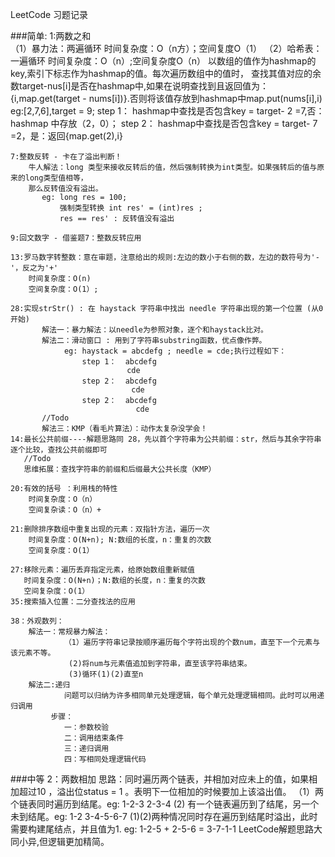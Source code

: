LeetCode 习题记录

###简单:
    1:两数之和           
      （1）暴力法：两遍循环 时间复杂度：O（n方）；空间复度O（1）
      （2）哈希表：一遍循环 时间复杂度：O（n）;空间复杂度O（n）
           以数组的值作为hashmap的key,索引下标志作为hashmap的值。每次遍历数组中的值时，
           查找其值对应的余数target-nus[i]是否在hashmap中,如果在说明查找到且返回值为：
           {i,map.get(target - nums[i])}.否则将该值存放到hashmap中map.put(nums[i],i)
                eg:[2,7,6],target = 9;
                   step 1： hashmap中查找是否包含key = target- 2 =7,否：hashmap 中存放（2，0）；
                   step 2： hashmap中查找是否包含key = target- 7 =2，是：返回{map.get(2),i}
    
    7:整数反转 - 卡在了溢出判断！
        牛人解法：long 类型来接收反转后的值，然后强制转换为int类型。如果强转后的值与原来的long类型值相等，
        那么反转值没有溢出。
           eg: long res = 100;
               强制类型转换 int res' = (int)res ;
               res == res' : 反转值没有溢出
               
    9:回文数字 - 借鉴题7：整数反转应用
    
    13:罗马数字转整数：意在审题，注意给出的规则:左边的数小于右侧的数，左边的数符号为'-'，反之为'+'
        时间复杂度：O(n)
        空间复杂度：O(1）;
        
    28:实现strStr() : 在 haystack 字符串中找出 needle 字符串出现的第一个位置 (从0开始)
           解法一：暴力解法：以needle为参照对象，逐个和haystack比对。
           解法二：滑动窗口 : 用到了字符串substring函数，优点像作弊。
                eg: haystack = abcdefg ; needle = cde;执行过程如下：
                    step 1：  abcdefg
                              cde
                    step 2：  abcdefg
                               cde
                    step 2：  abcdefg
                                cde
           //Todo
           解法三：KMP（看毛片算法）：动作太复杂没学会！
    14:最长公共前缀----解题思路同 28，先以首个字符串为公共前缀：str，然后与其余字符串逐个比较，查找公共前缀即可
       //Todo
       思维拓展：查找字符串的前缀和后缀最大公共长度（KMP）
       
    20:有效的括号 ：利用栈的特性
        时间复杂度：O（n）
        空间复杂读：O（n）+
    
    21:删除排序数组中重复出现的元素：双指针方法，遍历一次
        时间复杂度：O(N+n); N:数组的长度，n：重复的次数
        空间复杂度：O(1）
    
    27:移除元素：遍历丢弃指定元素，给原始数组重新赋值
       时间复杂度：O(N+n)；N:数组的长度，n：重复的次数
       空间复杂度：O(1）
    35:搜索插入位置：二分查找法的应用
    
    38：外观数列：
        解法一：常规暴力解法：
                （1）遍历字符串记录按顺序遍历每个字符出现的个数num，直至下一个元素与该元素不等。
                 (2)将num与元素值追加到字符串，直至该字符串结束。
                 (3)循环(1)(2)直至n
        解法二:递归
                问题可以归纳为许多相同单元处理逻辑，每个单元处理逻辑相同。此时可以用递归调用
             步骤：
                一：参数校验
                二：调用结束条件
                三：递归调用
                四：写相同处理逻辑代码
                
    
###中等
    2：两数相加
        思路：同时遍历两个链表，并相加对应未上的值，如果相加超过10 ，溢出位status = 1 。表明下一位相加的时候要加上该溢出值。
             （1）两个链表同时遍历到结尾。eg: 1-2-3   2-3-4
              (2) 有一个链表遍历到了结尾，另一个未到结尾。eg: 1-2  3-4-5-6-7
              (1)(2)两种情况同时存在遍历到结尾时溢出，此时需要构建尾结点，并且值为1.     eg: 1-2-5  + 2-5-6  = 3-7-1-1 
        LeetCode解题思路大同小异,但逻辑更加精简。  